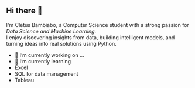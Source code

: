 ## Hi there 👋


I'm Cletus Bambiabo, a Computer Science student with a strong passion for *Data Science and Machine Learning*.  
I enjoy discovering insights from data, building intelligent models, and turning ideas into real solutions using Python.



- 🔭 I’m currently working on ...
- 🌱 I’m currently learning
- Excel  
- SQL for data management  
- Tableau

